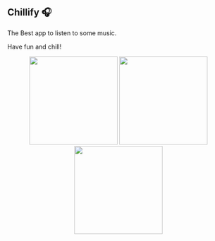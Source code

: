 ## Chillify 🎧

The Best app to listen to some music.

Have fun and chill!

<div align="center">
  <img src="https://github.com/user-attachments/assets/7cab4089-8eb4-4d10-85c6-aec4acbbe46a" width="200" />
  <img src="https://github.com/user-attachments/assets/f6a96eda-7305-4157-a423-9c4aca92127a" width="200" />
  <img src="https://github.com/user-attachments/assets/58d9ae98-83e4-43ca-9290-abb582d6181e" width="200" />
</div>
